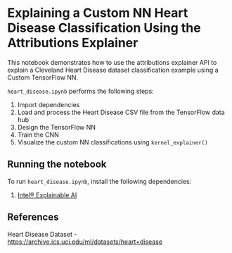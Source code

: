 # Explaining a Custom NN Heart Disease Classification Using the Attributions Explainer 
This notebook demonstrates how to use the attributions explainer API to explain a Cleveland Heart Disease dataset  classification example using a Custom TensorFlow NN. 

`heart_disease.ipynb` performs the following steps:
1. Import dependencies
2. Load and process the Heart Disease CSV file from the TensorFlow data hub
3. Design the TensorFlow NN
4. Train the CNN
5. Visualize the custom NN classifications using `kernel_explainer()`

## Running the notebook

To run `heart_disease.ipynb`, install the following dependencies:
1. [Intel® Explainable AI](https://github.com/Intel/intel-xai-tools)

## References

Heart Disease Dataset - https://archive.ics.uci.edu/ml/datasets/heart+disease

